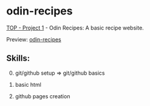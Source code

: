 # odin-recipes

[TOP - Project 1](https://www.theodinproject.com/lessons/foundations-recipes) - Odin Recipes: A basic recipe website.

Preview: [odin-recipes](https://4015-dev.github.io/odin-recipes/)

## Skills:

0. git/github setup => git/github basics

1. basic html

2. github pages creation
